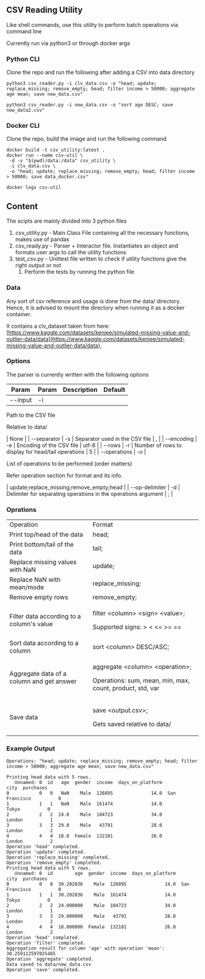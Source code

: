 ## CSV Reading Utility

Like shell commands, use this utility to perform batch operations via command line

Currently run via python3 or through docker args

### Python CLI

Clone the repo and run the following after adding a CSV into data directory

```
python3 csv_reader.py -i clv_data.csv -o "head; update; replace_missing; remove_empty; head; filter income > 50000; aggregate age mean; save new_data.csv"

python3 csv_reader.py -i new_data.csv -o "sort age DESC; save new_data2.csv"
```

### Docker CLI

Clone the repo, build the image and run the following command

```
docker build -t csv_utility:latest .
docker run --name csv-util \
 -d -v "$(pwd)/data:/data" csv_utility \
 -i clv_data.csv \
 -o "head; update; replace_missing; remove_empty; head; filter income > 50000; save data_docker.csv"

docker logs csv-util
```

## Content

The scipts are mainly divided into 3 python files

1.  csv\_utility.py - Main Class File containing all the necessary functions, makes use of pandas
2.  csv\_ready.py - Parser + Interactor file. Instantiates an object and formats user args to call the utility functions
3.  test\_csv.py - Unittest file written to check if utility functions give the right output or not
    1.  Perform the tests by running the python file

### Data

Any sort of csv reference and usage is done from the data/ directory. Hence, it is advised to mount the directory when running it as a docker container.

It contains a clv\_dataset taken from here: [https://www.kaggle.com/datasets/kenjee/simulated-missing-value-and-outlier-data/data](https://www.kaggle.com/datasets/kenjee/simulated-missing-value-and-outlier-data/data) 

### Options

The parser is currently written with the following options

| Param | Param | Description | Default |
| --- | --- | --- | --- |
| \--input | \-i | 
Path to the CSV file

Relative to data/

 | None |
| \--separator | \-s | Separator used in the CSV file | , |
| \--encoding | \-e | Encoding of the CSV file | utf-8 |
| \--rows | \-r | Number of rows to display for head/tail operations | 5 |
| \--operations | \-o | 

List of operations to be performed (order matters)

Refer operation section for format and its info.

 | update;replace\_missing;remove\_empty;head |
| \--op-delimiter | \-d | Delimiter for separating operations in the operations argument | ; |

### Oprations

<table><tbody><tr><td>Operation</td><td>Format</td></tr><tr><td>Print top/head of the data</td><td>head;</td></tr><tr><td>Print bottom/tail of the data</td><td>tail;</td></tr><tr><td>Replace missing values with NaN</td><td>update;</td></tr><tr><td>Replace NaN with mean/mode</td><td>replace_missing;</td></tr><tr><td>Remove empty rows</td><td>remove_empty;</td></tr><tr><td>Filter data according to a column's value</td><td><p>filter &lt;column&gt; &lt;sign&gt; &lt;value&gt;;</p><p>Supported signs: &gt; &lt; &lt;= &gt;= ==</p></td></tr><tr><td>Sort data according to a column</td><td>sort &lt;column&gt; DESC/ASC;</td></tr><tr><td>Aggregate data of a column and get answer</td><td><p>aggregate &lt;column&gt; &lt;operation&gt;;</p><p>Operations: sum, mean, min, max, count, product, std, var</p></td></tr><tr><td>Save data</td><td><p>save &lt;output.csv&gt;;</p><p>Gets saved relative to data/</p></td></tr></tbody></table>

### Example Output

```
Operations: "head; update; replace_missing; remove_empty; head; filter income > 50000; aggregate age mean; save new_data.csv"

Printing head data with 5 rows.
   Unnamed: 0  id   age  gender  income  days_on_platform           city  purchases
0           0   0   NaN    Male  126895              14.0  San Francisco          0
1           1   1   NaN    Male  161474              14.0          Tokyo          0
2           2   2  24.0    Male  104723              34.0         London          1
3           3   3  29.0    Male   43791              28.0         London          2
4           4   4  18.0  Female  132181              26.0         London          2
Operation 'head' completed.
Operation 'update' completed.
Operation 'replace_missing' completed.
Operation 'remove_empty' completed.
Printing head data with 5 rows.
   Unnamed: 0  id        age  gender  income  days_on_platform           city  purchases
0           0   0  30.202036    Male  126895              14.0  San Francisco          0
1           1   1  30.202036    Male  161474              14.0          Tokyo          0
2           2   2  24.000000    Male  104723              34.0         London          1
3           3   3  29.000000    Male   43791              28.0         London          2
4           4   4  18.000000  Female  132181              26.0         London          2
Operation 'head' completed.
Operation 'filter' completed.
Aggregation result for column 'age' with operation 'mean': 30.259112597025485
Operation 'aggregate' completed.
Data saved to data/new_data.csv
Operation 'save' completed.
```